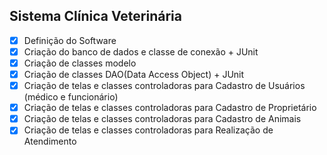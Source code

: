 ## Sistema Clínica Veterinária

* [x] Definição do Software
* [x] Criação do banco de dados e classe de conexão + JUnit
* [x] Criação de classes modelo
* [x] Criação de classes DAO(Data Access Object) + JUnit
* [x] Criação de telas e classes controladoras para Cadastro de Usuários (médico e funcionário)
* [x] Criação de telas e classes controladoras para Cadastro de Proprietário
* [x] Criação de telas e classes controladoras para Cadastro de Animais
* [x] Criação de telas e classes controladoras para Realização de Atendimento